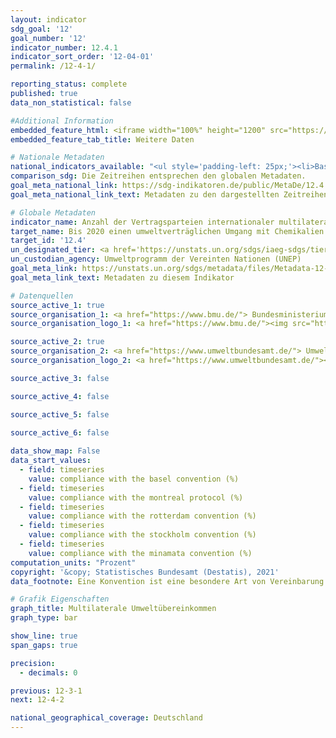 ```yaml
---
layout: indicator    
sdg_goal: '12'    
goal_number: '12'    
indicator_number: 12.4.1    
indicator_sort_order: '12-04-01'    
permalink: /12-4-1/    

reporting_status: complete    
published: true    
data_non_statistical: false

#Additional Information
embedded_feature_html: <iframe width="100%" height="1200" src="https://g205sdgs.github.io/sdg-indicators/public/AddInfos/de/12.4.1.pdf" frameborder="0" allowFullScreen="true"></iframe>
embedded_feature_tab_title: Weitere Daten    

# Nationale Metadaten    
national_indicators_available: "<ul style='padding-left: 25px;'><li>Basler Übereinkommen</li> <li> Montrealer Protokoll</li> <li> Rotterdamer Übereinkommen</li> <li> Stockholmer Übereinkommen</li> <li> Minamata Übereinkommen</li></ul>"    
comparison_sdg: Die Zeitreihen entsprechen den globalen Metadaten.    
goal_meta_national_link: https://sdg-indikatoren.de/public/MetaDe/12.4.1.pdf    
goal_meta_national_link_text: Metadaten zu den dargestellten Zeitreihen    

# Globale Metadaten    
indicator_name: Anzahl der Vertragsparteien internationaler multilateraler Umweltübereinkommen über gefährliche Abfälle und andere Chemikalien, die ihre Zusagen und Verpflichtungen zur Übermittlung von Informationen nach den einschlägigen Übereinkommen einhalten    
target_name: Bis 2020 einen umweltverträglichen Umgang mit Chemikalien und allen Abfällen während ihres gesamten Lebenszyklus in Übereinstimmung mit den vereinbarten internationalen Rahmenregelungen erreichen und ihre Freisetzung in Luft, Wasser und Boden erheblich verringern, um ihre nachteiligen Auswirkungen auf die menschliche Gesundheit und die Umwelt auf ein Mindestmaß zu beschränken    
target_id: '12.4'    
un_designated_tier: <a href='https://unstats.un.org/sdgs/iaeg-sdgs/tier-classification/' title='Klicken Sie hier um weitere Informationen zur UN-Tier-Klassifikation zu erhalten.'  target='_blank'>Tier I</a>    
un_custodian_agency: Umweltprogramm der Vereinten Nationen (UNEP)    
goal_meta_link: https://unstats.un.org/sdgs/metadata/files/Metadata-12-04-01.pdf    
goal_meta_link_text: Metadaten zu diesem Indikator        

# Datenquellen
source_active_1: true
source_organisation_1: <a href="https://www.bmu.de/"> Bundesministerium für Umwelt, Naturschutz und nukleare Sicherheit (BMU) </a>
source_organisation_logo_1: <a href="https://www.bmu.de/"><img src="https://g205sdgs.github.io/sdg-indicators/public/OrgImgDe/bmu.png" alt="Logo bmu" style="height:60px; width:148px"/></a>

source_active_2: true
source_organisation_2: <a href="https://www.umweltbundesamt.de/"> Umweltbundesamt (UBA) </a>
source_organisation_logo_2: <a href="https://www.umweltbundesamt.de/"><img src="https://g205sdgs.github.io/sdg-indicators/public/OrgImgDe/uba.png" alt="Logo uba" style="height:60px; width:148px"/></a>

source_active_3: false

source_active_4: false

source_active_5: false

source_active_6: false
    
data_show_map: False    
data_start_values: 
  - field: timeseries
    value: compliance with the basel convention (%)
  - field: timeseries
    value: compliance with the montreal protocol (%)
  - field: timeseries
    value: compliance with the rotterdam convention (%)
  - field: timeseries
    value: compliance with the stockholm convention (%)
  - field: timeseries
    value: compliance with the minamata convention (%)    
computation_units: "Prozent"    
copyright: '&copy; Statistisches Bundesamt (Destatis), 2021'    
data_footnote: Eine Konvention ist eine besondere Art von Vereinbarung zwischen einer großen Anzahl von Ländern. In einer Konvention kommen Länder zusammen, um ein globales Problem zu besprechen und einen Konsens über die Vorgehensweise zu erzielen, die sie als Reaktion darauf ergreifen sollten. Im Gegensatz zu Verträgen sind Konventionen nicht notwendigerweise rechtlich bindend und können eher als Rahmenwerk oder Konzept fungieren, das keine spezifischen Maßnahmen beinhaltet. Protokolle ähneln Verträgen, aber sie ändern, ergänzen oder verdeutlichen in der Regel ein Abkommen.    

# Grafik Eigenschaften    
graph_title: Multilaterale Umweltübereinkommen    
graph_type: bar    

show_line: true
span_gaps: true

precision:
  - decimals: 0    

previous: 12-3-1    
next: 12-4-2    

national_geographical_coverage: Deutschland    
---
```


<span></span>
